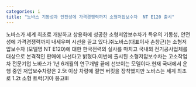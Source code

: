 ```yaml
---
categories: i
title: "노바스 기동성과 안전성에 가격경쟁력까지 소형저압보수차  NT E120 출시"
---
```

노바스가 세계 최초로 개발하고 상용화에 성공한 소형저압보수차가 특유의 기동성, 안전성에 가격경쟁력까지 내세우며 시선을 끌고 있다.㈜노바스(대표이사 손창근)는 소형저압보수차 (모델명 NT E120)에 대한 한국전력의 실사를 마치고 국내외 전기공사업체를 대상으로 본격적인 판매에 나선다고 밝혔다.이번에 출시된 소형저압보수차는 고소작업차 전문기업 노바스가 1년 6개월의 연구개발 끝에 선보이는 모델이다.현재 국내에서 운행 중인 저압보수차량은 2.5t 이상 차량에 절연 버킷을 장착했지만 노바스는 세계 최초로 1.2t 소형 트럭(기아 봉고III